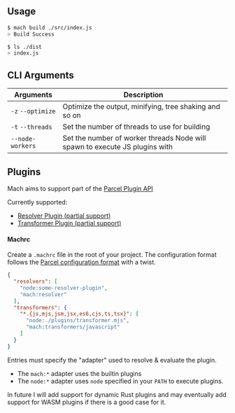 ## Usage

```bash
$ mach build ./src/index.js
> Build Success

$ ls ./dist
> index.js
```

## CLI Arguments

|Arguments|Description|
|-|-|
|`-z` `--optimize`| Optimize the output, minifying, tree shaking and so on |
| `-t` `--threads` | Set the number of threads to use for building |
| `--node-workers` | Set the number of worker threads Node will spawn to execute JS plugins with |

## Plugins

Mach aims to support part of the [Parcel Plugin API](https://parceljs.org/features/plugins/)

Currently supported:
- [Resolver Plugin (partial support)](https://parceljs.org/plugin-system/resolver)
- [Transformer Plugin (partial support)](https://parceljs.org/plugin-system/transformer)

#### Machrc

Create a `.machrc` file in the root of your project. The configuration format follows the [Parcel configuration format](https://parceljs.org/features/plugins/#.parcelrc) with a twist.

```json
{
  "resolvers": [
    "node:some-resolver-plugin",
    "mach:resolver"
  ],
  "transformers": {
    "*.{js,mjs,jsm,jsx,es6,cjs,ts,tsx}": [
      "node:./plugins/transformer.mjs",
      "mach:transformers/javascript"
    ]
  }
}
```

Entries must specify the "adapter" used to resolve & evaluate the plugin. 

- The `mach:*` adapter uses the builtin plugins
- The `node:*` adapter uses `node` specified in your `PATH` to execute plugins.

In future I will add support for dynamic Rust plugins and may eventually add support for WASM plugins if there is a good case for it.
